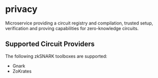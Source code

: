 # privacy

Microservice providing a circuit registry and compilation, trusted setup, verification and proving capabilities for zero-knowledge circuits.

## Supported Circuit Providers

The following zkSNARK toolboxes are supported:

- Gnark
- ZoKrates
